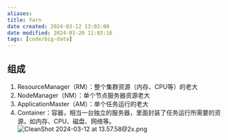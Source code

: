 ```yaml
---
aliases: 
title: Yarn
date created: 2024-03-12 13:03:00
date modified: 2024-03-20 11:03:16
tags: [code/big-data]
---
```

## 组成
1. ResourceManager（RM）：整个集群资源（内存、CPU等）的老大
2. NodeManager（NM）：单个节点服务器资源老大
3. ApplicationMaster（AM）：单个任务运行的老大
4. Container：容器，相当一台独立的服务器，里面封装了任务运行所需要的资源，如内存、CPU、磁盘、网络等。
![CleanShot 2024-03-12 at 13.57.58@2x.png](https://typora-tes.oss-cn-shanghai.aliyuncs.com/picgo/CleanShot%202024-03-12%20at%2013.57.58%402x.png)
